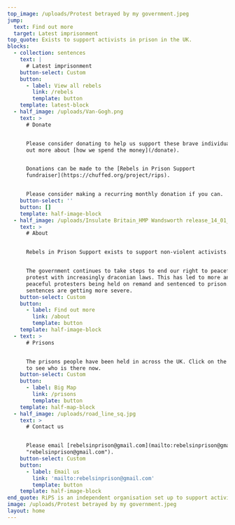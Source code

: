 ```yaml
---
top_image: /uploads/Protest betrayed by my government.jpeg
jump:
  text: Find out more
  target: Latest imprisonment
top_quote: Exists to support activists in prison in the UK.
blocks:
  - collection: sentences
    text: |
      # Latest imprisonment
    button-select: Custom
    button:
      - label: View all rebels
        link: /rebels
        template: button
    template: latest-block
  - half_image: /uploads/Van-Gogh.png
    text: >
      # Donate


      Please consider donating to help us support these brave individuals. Find
      out more about [how we spend the money](/donate).


      Donations can be made to the [Rebels in Prison Support
      fundraiser](https://chuffed.org/project/rips).


      Please consider making a recurring monthly donation if you can.
    button-select: ''
    button: []
    template: half-image-block
  - half_image: /uploads/Insulate Britain_HMP Wandsworth release_14_01_2022.jpg
    text: >
      # About


      Rebels in Prison Support exists to support non-violent activists.


      The government continues to take steps to end our right to peaceful
      protest with increasingly draconian laws. This has led to more and more
      peaceful protesters being held on remand and sentenced to prison. The
      sentences are getting more severe.
    button-select: Custom
    button:
      - label: Find out more
        link: /about
        template: button
    template: half-image-block
  - text: >
      # Prisons


      The prisons people have been held in across the UK. Click on the markers
      to see who is there now.
    button-select: Custom
    button:
      - label: Big Map
        link: /prisons
        template: button
    template: half-map-block
  - half_image: /uploads/road_line_sq.jpg
    text: >
      # Contact us


      Please email [rebelsinprison@gmail.com](mailto:rebelsinprison@gmail.com
      "rebelsinprison@gmail.com").
    button-select: Custom
    button:
      - label: Email us
        link: 'mailto:rebelsinprison@gmail.com'
        template: button
    template: half-image-block
end_quote: RiPS is an independent organisation set up to support activists in the UK.
image: /uploads/Protest betrayed by my government.jpeg
layout: home
---
```


